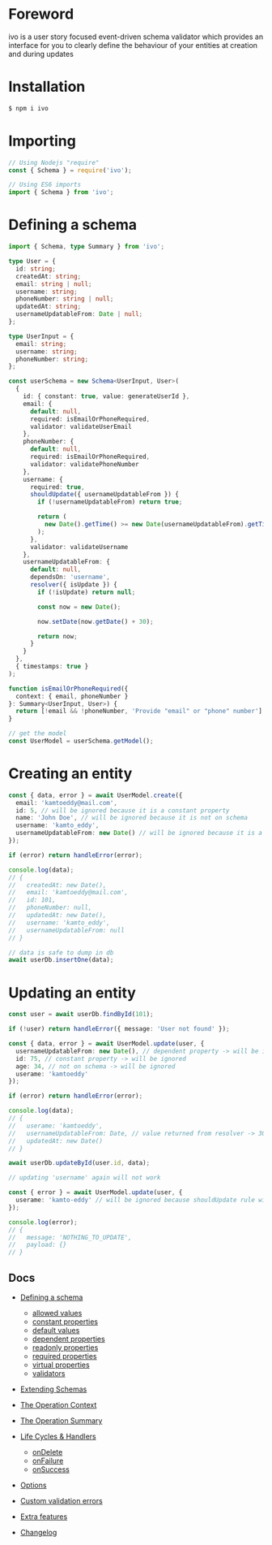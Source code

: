 # Foreword

ivo is a user story focused event-driven schema validator which provides an interface for you to clearly define the behaviour of your entities at creation and during updates

# Installation

```bash
$ npm i ivo
```

# Importing

```js
// Using Nodejs "require"
const { Schema } = require('ivo');

// Using ES6 imports
import { Schema } from 'ivo';
```

# Defining a schema

```ts
import { Schema, type Summary } from 'ivo';

type User = {
  id: string;
  createdAt: string;
  email: string | null;
  username: string;
  phoneNumber: string | null;
  updatedAt: string;
  usernameUpdatableFrom: Date | null;
};

type UserInput = {
  email: string;
  username: string;
  phoneNumber: string;
};

const userSchema = new Schema<UserInput, User>(
  {
    id: { constant: true, value: generateUserId },
    email: {
      default: null,
      required: isEmailOrPhoneRequired,
      validator: validateUserEmail
    },
    phoneNumber: {
      default: null,
      required: isEmailOrPhoneRequired,
      validator: validatePhoneNumber
    },
    username: {
      required: true,
      shouldUpdate({ usernameUpdatableFrom }) {
        if (!usernameUpdatableFrom) return true;

        return (
          new Date().getTime() >= new Date(usernameUpdatableFrom).getTime()
        );
      },
      validator: validateUsername
    },
    usernameUpdatableFrom: {
      default: null,
      dependsOn: 'username',
      resolver({ isUpdate }) {
        if (!isUpdate) return null;

        const now = new Date();

        now.setDate(now.getDate() + 30);

        return now;
      }
    }
  },
  { timestamps: true }
);

function isEmailOrPhoneRequired({
  context: { email, phoneNumber }
}: Summary<UserInput, User>) {
  return [!email && !phoneNumber, 'Provide "email" or "phone" number'] as const;
}

// get the model
const UserModel = userSchema.getModel();
```

# Creating an entity

```ts
const { data, error } = await UserModel.create({
  email: 'kamtoeddy@mail.com',
  id: 5, // will be ignored because it is a constant property
  name: 'John Doe', // will be ignored because it is not on schema
  username: 'kamto_eddy',
  usernameUpdatableFrom: new Date() // will be ignored because it is a dependent property
});

if (error) return handleError(error);

console.log(data);
// {
//   createdAt: new Date(),
//   email: 'kamtoeddy@mail.com',
//   id: 101,
//   phoneNumber: null,
//   updatedAt: new Date(),
//   username: 'kamto_eddy',
//   usernameUpdatableFrom: null
// }

// data is safe to dump in db
await userDb.insertOne(data);
```

# Updating an entity

```ts
const user = await userDb.findById(101);

if (!user) return handleError({ message: 'User not found' });

const { data, error } = await UserModel.update(user, {
  usernameUpdatableFrom: new Date(), // dependent property -> will be ignored
  id: 75, // constant property -> will be ignored
  age: 34, // not on schema -> will be ignored
  userame: 'kamtoeddy'
});

if (error) return handleError(error);

console.log(data);
// {
//   userame: 'kamtoeddy',
//   usernameUpdatableFrom: Date, // value returned from resolver -> 30days from now
//   updatedAt: new Date()
// }

await userDb.updateById(user.id, data);
```

```ts
// updating 'username' again will not work

const { error } = await UserModel.update(user, {
  userame: 'kamto-eddy' // will be ignored because shouldUpdate rule will return false
});

console.log(error);
// {
//   message: 'NOTHING_TO_UPDATE',
//   payload: {}
// }
```

## Docs

- [Defining a schema](./docs/v0.0.1/index.md#defining-a-schema)
  - [allowed values](./docs/v0.0.1/definitions/allowed-values.md#allowed-values)
  - [constant properties](./docs/v0.0.1/definitions/constants.md#constant-properties)
  - [default values](./docs/v0.0.1/definitions/defaults.md#default-values)
  - [dependent properties](./docs/v0.0.1/definitions/dependents.md#dependent-properties)
  - [readonly properties](./docs/v0.0.1/definitions/readonly.md#readonly-properties)
  - [required properties](./docs/v0.0.1/definitions/required.md#required-properties)
  - [virtual properties](./docs/v0.0.1/definitions/virtuals.md#virtual-properties)
  - [validators](./docs/v0.0.1/validators/index.md#validators)
- [Extending Schemas](./docs/v0.0.1/definitions/extend-schemas.md#extending-schemas)
- [The Operation Context](./docs/v0.0.1/life-cycles.md#the-operation-contextt)
- [The Operation Summary](./docs/v0.0.1/life-cycles.md#the-operation-summary)
- [Life Cycles & Handlers](./docs/v0.0.1/life-cycles.md#life-cycle-listeners)

  - [onDelete](./docs/v0.0.1/life-cycles.md#ondelete)
  - [onFailure](./docs/v0.0.1/life-cycles.md#onfailure)
  - [onSuccess](./docs/v0.0.1/life-cycles.md#onsuccess)

- [Options](./docs/v0.0.1/index.md#options)
- [Custom validation errors](./docs/v0.0.1/index.md#errortool)
- [Extra features](./docs/v0.0.1/life-cycles.md#context-options)

- [Changelog](./docs/CHANGELOG.md#changelog)

